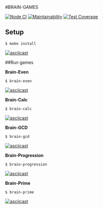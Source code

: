 #BRAIN-GAMES

[![Node CI](https://github.com/RD1878/frontend-project-lvl1/workflows/Node%20CI/badge.svg)](https://github.com/RD1878/frontend-project-lvl1/actions)
[![Maintainability](https://api.codeclimate.com/v1/badges/dfc50c2d88cd46d069c1/maintainability)](https://codeclimate.com/github/RD1878/frontend-project-lvl1/maintainability)
[![Test Coverage](https://api.codeclimate.com/v1/badges/dfc50c2d88cd46d069c1/test_coverage)](https://codeclimate.com/github/RD1878/frontend-project-lvl1/test_coverage)

## Setup

```
$ make install
```

[![asciicast](https://asciinema.org/a/Mk0J3zJq5HKWP1kBf3u5hZFx0.svg)](https://asciinema.org/a/Mk0J3zJq5HKWP1kBf3u5hZFx0)

##Run games

**Brain-Even**

```
$ brain-even
```

[![asciicast](https://asciinema.org/a/vYrTvXABIJB9MUgFeyIVZOhyA.svg)](https://asciinema.org/a/vYrTvXABIJB9MUgFeyIVZOhyA)

**Brain-Calc**

```
$ brain-calc
```

[![asciicast](https://asciinema.org/a/acwAzJ9YIb7bl20llFOpYnFGZ.svg)](https://asciinema.org/a/acwAzJ9YIb7bl20llFOpYnFGZ)

**Brain-GCD**

```
$ brain-gcd
```

[![asciicast](https://asciinema.org/a/858BtZmZSrlbodnwPWT3bRega.svg)](https://asciinema.org/a/858BtZmZSrlbodnwPWT3bRega)


**Brain-Progression**

```
$ brain-progression
```

[![asciicast](https://asciinema.org/a/oWOyIXH8IGZes7ex6yOLUFyEA.svg)](https://asciinema.org/a/oWOyIXH8IGZes7ex6yOLUFyEA)

**Brain-Prime**

```
$ brain-prime
```

[![asciicast](https://asciinema.org/a/cOxJjMzs14XwR3SfiJ2DT2vEL.svg)](https://asciinema.org/a/cOxJjMzs14XwR3SfiJ2DT2vEL)